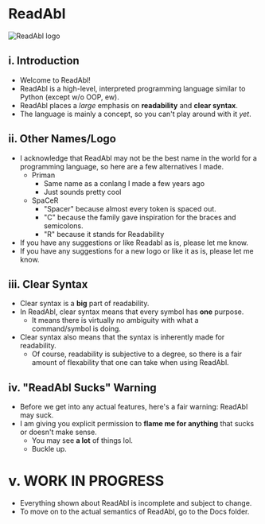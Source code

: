 # ReadAbl
![ReadAbl logo](https://github.com/thatcosmicstorm/ReadAbl/blob/main/ReadAbl_Logo2.png)
## i. Introduction
- Welcome to ReadAbl!
- ReadAbl is a high-level, interpreted programming language similar to Python (except w/o OOP, ew).
- ReadAbl places a *large* emphasis on **readability** and **clear syntax**.
- The language is mainly a concept, so you can't play around with it *yet*.
## ii. Other Names/Logo
- I acknowledge that ReadAbl may not be the best name in the world for a programming language, so here are a few alternatives I made.
	- Priman
		- Same name as a conlang I made a few years ago
		- Just sounds pretty cool
	- SpaCeR
 		- "Spacer" because almost every token is spaced out.
 		- "C" because the family gave inspiration for the braces and semicolons.
 		- "R" because it stands for Readability
- If you have any suggestions or like Readabl as is, please let me know.
- If you have any suggestions for a new logo or like it as is, please let me know.
## iii. Clear Syntax
- Clear syntax is a **big** part of readability.
- In ReadAbl, clear syntax means that every symbol has **one** purpose.
	- It means there is virtually no ambiguity with what a command/symbol is doing.
- Clear syntax also means that the syntax is inherently made for readability.
	- Of course, readability is subjective to a degree, so there is a fair amount of flexability that one can take when using ReadAbl.
## iv. "ReadAbl Sucks" Warning
- Before we get into any actual features, here's a fair warning: ReadAbl may suck.
- I am giving you explicit permission to **flame me for anything** that sucks or doesn't make sense.
	- You may see **a lot** of things lol.
 	- Buckle up.
# v. WORK IN PROGRESS
- Everything shown about ReadAbl is incomplete and subject to change.
- To move on to the actual semantics of ReadAbl, go to the Docs folder.